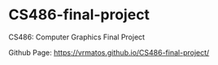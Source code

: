 # CS486-final-project
CS486: Computer Graphics Final Project

Github Page: https://vrmatos.github.io/CS486-final-project/
